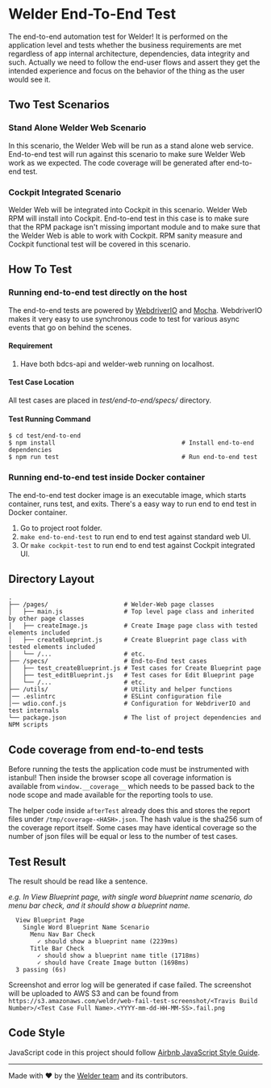 # Welder End-To-End Test

The end-to-end automation test for Welder! It is performed on the application
level and tests whether the business requirements are met regardless of app
internal architecture, dependencies, data integrity and such. Actually we need
to follow the end-user flows and assert they get the intended experience and
focus on the behavior of the thing as the user would see it.

## Two Test Scenarios

### Stand Alone Welder Web Scenario

In this scenario, the Welder Web will be run as a stand alone web service.
End-to-end test will run against this scenario to make sure Welder Web work
as we expected. The code coverage will be generated after end-to-end test.

### Cockpit Integrated Scenario

Welder Web will be integrated into Cockpit in this scenario. Welder Web RPM
will install into Cockpit. End-to-end test in this case is to make sure that
the RPM package isn't missing important module and to make sure that the
Welder Web is able to work with Cockpit. RPM sanity measure and Cockpit
functional test will be covered in this scenario.

## How To Test

### Running end-to-end test directly on the host

The end-to-end tests are powered by [WebdriverIO](http://webdriver.io) and
[Mocha](https://mochajs.org/). WebdriverIO makes it very easy to use synchronous
code to test for various async events that go on behind the scenes.

#### Requirement

1. Have both bdcs-api and welder-web running on localhost.

#### Test Case Location

All test cases are placed in *test/end-to-end/specs/* directory.

#### Test Running Command

```shell
$ cd test/end-to-end
$ npm install                                   # Install end-to-end dependencies
$ npm run test                                  # Run end-to-end test
```

### Running end-to-end test inside Docker container

The end-to-end test docker image is an executable image, which starts container, runs test, and exits.
There's a easy way to run end to end test in Docker container.

1. Go to project root folder.
2. `make end-to-end-test` to run end to end test against standard web UI.
3. Or `make cockpit-test` to run end to end test against Cockpit integrated UI.

## Directory Layout

```shell
.
├── /pages/                     # Welder-Web page classes
│   ├── main.js                 # Top level page class and inherited by other page classes
│   ├── createImage.js          # Create Image page class with tested elements included
│   ├── createBlueprint.js      # Create Blueprint page class with tested elements included
│   └── /...                    # etc.
├── /specs/                     # End-to-End test cases
│   ├── test_createBlueprint.js # Test cases for Create Blueprint page
│   ├── test_editBlueprint.js   # Test cases for Edit Blueprint page
│   └── /...                    # etc.
├── /utils/                     # Utility and helper functions
│── .eslintrc                   # ESLint configuration file
│── wdio.conf.js                # Configuration for WebdriverIO and test internals
└── package.json                # The list of project dependencies and NPM scripts
```

## Code coverage from end-to-end tests

Before running the tests the application code must be instrumented with
istanbul! Then inside the browser scope all coverage information is available
from `window.__coverage__` which needs to be passed back to the node scope
and made available for the reporting tools to use.

The helper code inside
`afterTest` already does this and stores the report files under
`/tmp/coverage-<HASH>.json`. The hash value is the sha256 sum of the coverage
report itself. Some cases may have identical coverage so the number of json
files will be equal or less to the number of test cases.

## Test Result

The result should be read like a sentence.

*e.g. In View Blueprint page, with single word blueprint name scenario, do menu bar check, and it should show a blueprint name.*

```shell
  View Blueprint Page
    Single Word Blueprint Name Scenario
      Menu Nav Bar Check
        ✓ should show a blueprint name (2239ms)
      Title Bar Check
        ✓ should show a blueprint name title (1718ms)
        ✓ should have Create Image button (1698ms)
  3 passing (6s)
```

Screenshot and error log will be generated if case failed.
The screenshot will be uploaded to AWS S3 and can be found from
`https://s3.amazonaws.com/weldr/web-fail-test-screenshot/<Travis Build Number>/<Test Case Full Name>.<YYYY-mm-dd-HH-MM-SS>.fail.png`


## Code Style

JavaScript code in this project should follow
[Airbnb JavaScript Style Guide](https://github.com/airbnb/javascript).

---
Made with ♥ by the [Welder team](https://github.com/orgs/weldr/people) and its
contributors.
